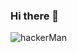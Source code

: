 ### Hi there 👋

![hackerMan](https://i.kym-cdn.com/entries/icons/mobile/000/021/807/ig9OoyenpxqdCQyABmOQBZDI0duHk2QZZmWg2Hxd4ro.jpg)
<!--
**IvanCastillo1986/IvanCastillo1986** is a ✨ _special_ ✨ repository because its `README.md` (this file) appears on your GitHub profile.

Here are some ideas to get you started:

- 🔭 I’m currently working on ...
- 🌱 I’m currently learning ...
- 👯 I’m looking to collaborate on ...
- 🤔 I’m looking for help with ...
- 💬 Ask me about ...
- 📫 How to reach me: ...
- 😄 Pronouns: ...
- ⚡ Fun fact: ...
-->
